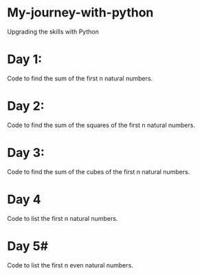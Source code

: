 # My-journey-with-python
Upgrading the skills with Python
# Day 1:
Code to find the sum of the first n natural numbers.
# Day 2: 
Code to find the sum of the squares of the first n natural numbers.
# Day 3:
Code to find the sum of the cubes of the first n natural numbers.
# Day 4
Code to list the first n natural numbers.
# Day 5#
Code to list the first n even natural numbers.
